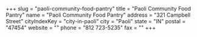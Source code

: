+++
slug = "paoli-community-food-pantry"
title = "Paoli Community Food Pantry"
name = "Paoli Community Food Pantry"
address = "321 Campbell Street"
cityIndexKey = "city-in-paoli"
city = "Paoli"
state = "IN"
postal = "47454"
website = ""
phone = "812 723-5235"
fax = ""
+++
